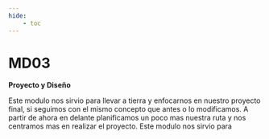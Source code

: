 ```yaml
---
hide:
    - toc
---
```


# MD03

<strong>Proyecto y Diseño</strong>


Este modulo nos sirvio para llevar a tierra y enfocarnos en nuestro proyecto final, si seguimos con el mismo concepto que antes o lo modificamos.
A partir de ahora en delante planificamos un poco mas nuestra ruta y nos centramos mas en realizar el proyecto. 
Este modulo nos sirvio para 



